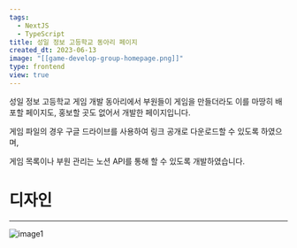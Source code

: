 ```yaml
---
tags:
  - NextJS
  - TypeScript
title: 성일 정보 고등학교 동아리 페이지
created_dt: 2023-06-13
image: "[[game-develop-group-homepage.png]]"
type: frontend
view: true
---
```

성일 정보 고등학교 게임 개발 동아리에서 부원들이 게임을 만들더라도 이를 마땅히 배포할 페이지도, 홍보할 곳도 없어서 개발한 페이지입니다.

게임 파일의 경우 구글 드라이브를 사용하여 링크 공개로 다운로드할 수 있도록 하였으며,

게임 목록이나 부원 관리는 노션 API를 통해 할 수 있도록 개발하였습니다.

# 디자인

---

![image1](game-develop-group-homepage-1.png)

